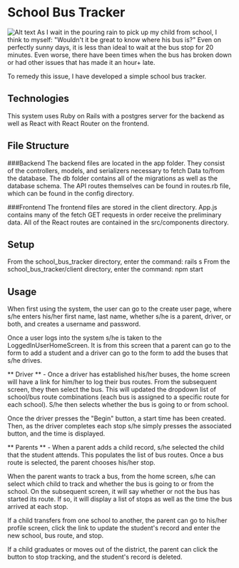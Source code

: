 # School Bus Tracker
![Alt text](/client/src/bus_image.jpeg "a title")
As I wait in the pouring rain to pick up my child from school, I think to myself: "Wouldn't it be great to know where his bus is?" Even on perfectly sunny days, it is less than ideal to wait at the bus stop for 20 minutes. Even worse, there have been times when the bus has broken down or had other issues that has made it an hour+ late. 

To remedy this issue, I have developed a simple school bus tracker.

## Technologies
This system uses Ruby on Rails with a postgres server for the backend as well as React with React Router on the frontend.

## File Structure
###Backend
The backend files are located in the app folder. They consist of the controllers, models, and serializers necessary to fetch Data to/from the database. 
The db folder contains all of the migrations as well as the database schema.
The API routes themselves can be found in routes.rb file, which can be found in the config directory.

###Frontend
The frontend files are stored in the client directory.
App.js contains many of the fetch GET requests in order receive the preliminary data.
All of the React routes are contained in the src/components directory.
    
## Setup
From the school_bus_tracker directory, enter the command: rails s
From the school_bus_tracker/client directory, enter the command: npm start


## Usage
When first using the system, the user can go to the create user page, where s/he enters his/her first name, last name, whether s/he is a parent, driver, or both, and creates a username and password.

Once a user logs into the system s/he is taken to the LoggedInUserHomeScreen. It is from this screen that a parent can go to the form to add a student and a driver can go to the form to add the buses that s/he drives.

** Driver ** - Once a driver has established his/her buses, the home screen will have a link for him/her to log their bus routes. From the subsequent screen, they then select the bus. This will updated the dropdown list of school/bus route combinations (each bus is assigned to a specific route for each school). S/he then selects whether the bus is going to or from school. 

Once the driver presses the "Begin" button, a start time has been created. Then, as the driver completes each stop s/he simply presses the associated button, and the time is displayed.

** Parents ** - When a parent adds a child record, s/he selected the child that the student attends. This populates the list of bus routes. Once a bus route is selected, the parent chooses his/her stop.

When the parent wants to track a bus, from the home screen, s/he can select which child to track and whether the bus is going to or from the school. On the subsequent screen, it will say whether or not the bus has started its route. If so, it will display a list of stops as well as the time the bus arrived at each stop.

If a child transfers from one school to another, the parent can go to his/her profile screen, click the link to update the student's record and enter the new school, bus route, and stop.

If a child graduates or moves out of the district, the parent can click the button to stop tracking, and the student's record is deleted.